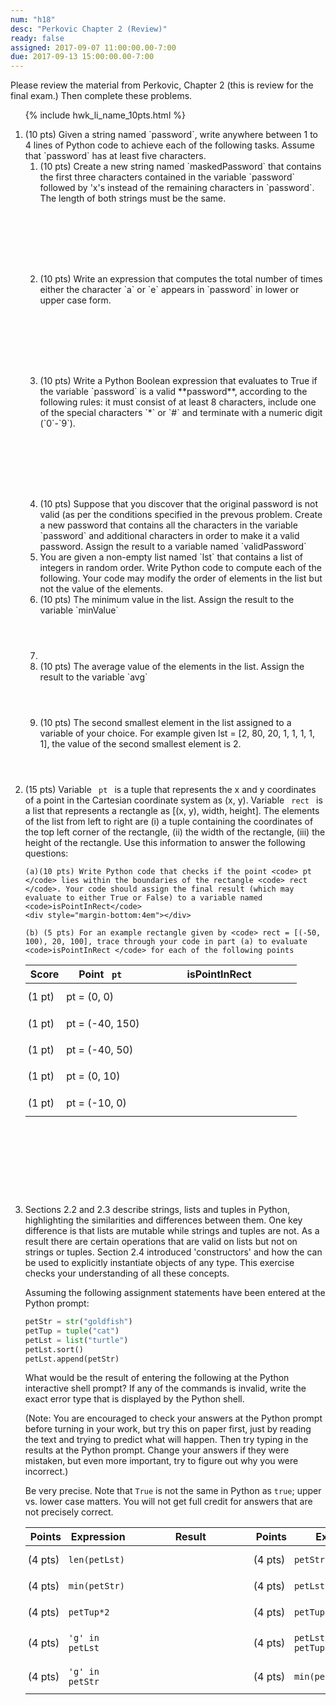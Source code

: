 ```yaml
---
num: "h18"
desc: "Perkovic Chapter 2 (Review)"
ready: false
assigned: 2017-09-07 11:00:00.00-7:00
due: 2017-09-13 15:00:00.00-7:00
---
```




Please review the material from Perkovic, Chapter 2 (this is review for the final exam.) Then complete these problems.


<ol>

{% include hwk_li_name_10pts.html %}

<li markdown="1">(10 pts) Given a string named `password`, write anywhere between 1 to 4 lines of Python code to achieve each of the following tasks. Assume that `password` has at least five characters.

<ol>
<li markdown="1" style="margin-bottom:8em"> (10 pts) Create a new string named `maskedPassword` that contains the first three characters contained in the variable `password` followed by 'x's instead of the remaining characters in `password`. 
The length of both strings must be the same. 
</li>

<li markdown="1" style="margin-bottom:8em"> (10 pts) Write an expression that computes the total number of times either the character `a` or `e` appears in `password` in lower or upper case form. 

</li>


<li markdown="1" style="margin-bottom:8em"> (10 pts) Write a Python Boolean expression that evaluates to True if the variable `password` is a valid **password**, according to the following rules: it must consist of at least 8 characters, include one of the special characters `*` or `#` and terminate with a numeric digit (`0`-`9`).
</li>

 <li markdown="1" style="margin-bottom:0em"> (10 pts)  Suppose that you discover that the original password is not valid (as per the conditions specified in the prevous problem.   Create a new password that contains all the characters in the variable `password`  and additional characters in order to make it a valid password. Assign the result to a variable named `validPassword`

<div class="pagebreak">
</div>
</li>


<li markdown="1">
You are given a non-empty list named `lst` that contains a list of integers in random order. Write Python code to compute each of the following. Your code may modify the order of elements in the list but not the value of the elements.

<li markdown="1" style="margin-bottom:4em;">	(10 pts) The minimum value in the list. Assign the result to the variable `minValue`
<li>

<li markdown="1" style="margin-bottom:4em;">	(10 pts) The average value of the elements in the list. Assign the result to the variable `avg`
</li>

<!-- <li markdown="1" style="margin-bottom:4em;">	(10 pts) The median of the list assigned to a variable of your choice. The median of a sequence of numbers is the value of the number in the middle of the list when the numbers are arranged in sorted order. For example given lst = [2, 80, 20, 1, 1, 1, 1, 1], the median is 1.    When there is an even number of items in the list, the median is the average of the two elements closest to the middle.  For example, the median of `[5, 6, 1, 50]` is `5.5` (i.e. `(5+6)/2)`.    
-->

<li markdown="1" style="margin-bottom:4em;"> (10 pts) The second smallest element in the list assigned to a variable of your choice. For example given lst = [2, 80, 20, 1, 1, 1, 1, 1], the value of the second smallest element is 2.
</li>

</ol>
</li>

<li style="margin-bottom:10em;" markdown="1">
(15 pts) Variable <code> pt </code> is a tuple that represents the x and y coordinates of a point in the Cartesian coordinate system as (x, y). Variable <code> rect </code> is a list that represents a rectangle as [(x, y), width, height]. The elements of the list from left to right are (i) a tuple containing the coordinates of the top left corner of the rectangle, (ii) the width of the rectangle, (iii) the height of the rectangle. Use this information to answer the following questions:

	(a)(10 pts) Write Python code that checks if the point <code> pt </code> lies within the boundaries of the rectangle <code> rect </code>. Your code should assign the final result (which may evaluate to either True or False) to a variable named <code>isPointInRect</code>
	<div style="margin-bottom:4em"></div>

	(b) (5 pts) For an example rectangle given by <code> rect = [(-50, 100), 20, 100], trace through your code in part (a) to evaluate <code>isPointInRect </code> for each of the following points

<style>
div.bigger table * td { padding: 0.7em 3pt 0.7em 3pt; }
span.wide { padding: 0pt 4em 0pt 4em; }
</style>

<div class="bigger" markdown="1">

| Score  | Point <code> pt </code> | <span class="wide">isPointInRect</span> |
|---------|-------------|--------|
| (1 pt) | pt = (0, 0)|        | 
| (1 pt) | pt = (-40, 150)  |        | 
| (1 pt) | pt = (-40, 50)    |        |  
| (1 pt) | pt = (0, 10)    |        | 
| (1 pt) | pt = (-10, 0)    |        | 

</div>

 
</li>



<li markdown="1">

Sections 2.2 and 2.3 describe strings, lists and tuples in Python, highlighting the similarities and differences between them. One key difference is that lists are mutable while strings and tuples are not. As a result there are certain operations that are valid on lists but not on strings or tuples. Section 2.4 introduced 'constructors' and how the can be used to explicitly instantiate objects of any type. This exercise checks your understanding of all these concepts.

Assuming the following assignment statements have been entered at the Python prompt:

```python
petStr = str("goldfish")
petTup = tuple("cat")
petLst = list("turtle")
petLst.sort()
petLst.append(petStr)

```

What would be the result of entering the following at
the Python interactive shell prompt? If any of the commands is invalid, write the exact error type that is displayed by the Python shell.

(Note: You are encouraged to check your answers at the Python prompt
before turning in your work, but try this on paper first, just by
reading the text and trying to predict what will happen.  Then try
typing in the results at the Python prompt.  Change your answers if
they were mistaken, but even more important, try to figure out why you
were incorrect.)

Be very precise.  Note that `True` is not the same in Python as `true`; upper
vs. lower case matters.  You will not get full credit for answers that are not
precisely correct. 

<style>
div.bigger table * td { padding: 0.7em 3pt 0.7em 3pt; }
span.wide { padding: 0pt 4em 0pt 4em; }
</style>

<div class="bigger" markdown="1">

| Points  | Expression  | <span class="wide">Result</span> | Points  | Expression  | <span class="wide">Result</span> |
|---------|-------------|--------|---------|-------------|--------|
| (4 pts) | `len(petLst)` |        | (4 pts) | `petStr.sort()`     |        |
| (4 pts) | `min(petStr)`    |        | (4 pts) | `petLst.count('l') `|        |
| (4 pts) | `petTup*2`    |        | (4 pts) | `petTup[-1] ='r'` |        |
| (4 pts) | `'g' in petLst`    |        | (4 pts) | `petLst[-3] in petTup`  |        |
| (4 pts) | `'g' in petStr`    |        | (4 pts) | `min(petStr.upper())`    |        |


</div>
<div class="pagebreak"></div>
</li>

</li>

</ol>


